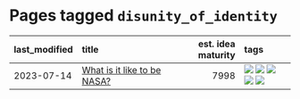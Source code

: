 # Pages tagged `disunity_of_identity`

|last_modified|title|est. idea maturity|tags
|:---|:---|---:|:---|
|2023-07-14|[What is it like to be NASA?](../what_is_it_like_to_be_nasa.md)|7998|[![](https://img.shields.io/badge/tag-disunity_of_identity-e127da)](../tags/disunity_of_identity.md) [![](https://img.shields.io/badge/tag-organization_as_entity-c9145c)](../tags/organization_as_entity.md) [![](https://img.shields.io/badge/tag-philosophy-76bb24)](../tags/philosophy.md) [![](https://img.shields.io/badge/tag-society_of_mind-7ffa70)](../tags/society_of_mind.md) [![](https://img.shields.io/badge/tag-theory_of_mind-418eb4)](../tags/theory_of_mind.md)|
